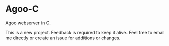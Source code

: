 # Agoo-C

Agoo webserver in C.

This is a new project. Feedback is required to keep it alive. Feel free to
email me directly or create an issue for additions or changes.

